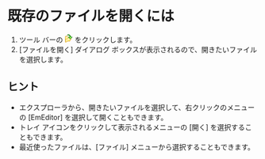 # 既存のファイルを開くには

1. ツール バーの ![[開く]](../../images/fileopen.png)
をクリックします。
2. \[ファイルを開く\] ダイアログ ボックスが表示されるので、開きたいファイルを選択します。

## ヒント

- エクスプローラから、開きたいファイルを選択して、右クリックのメニューの \[EmEditor\] を選択して開くこともできます。
- トレイ アイコンをクリックして表示されるメニューの \[開く\] を選択することもできます。
- 最近使ったファイルは、\[ファイル\] メニューから選択することもできます。
